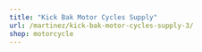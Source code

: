 ```yaml
---
title: "Kick Bak Motor Cycles Supply"
url: /martinez/kick-bak-motor-cycles-supply-3/
shop: motorcycle
---
```

